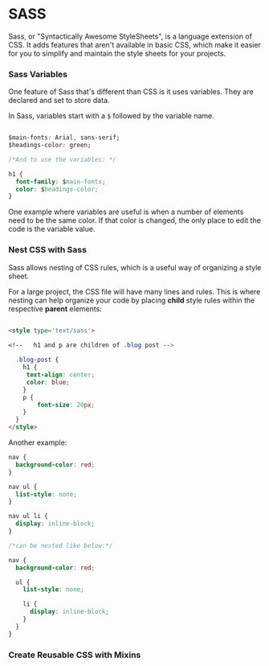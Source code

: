 # SASS

Sass, or "Syntactically Awesome StyleSheets", is a language extension of CSS. It adds features that aren't available in basic CSS, which make it easier for you to simplify and maintain the style sheets for your projects.

### Sass Variables

One feature of Sass that's different than CSS is it uses variables. They are declared and set to store data.

In Sass, variables start with a `$` followed by the variable name.

```css

$main-fonts: Arial, sans-serif;
$headings-color: green;

/*And to use the variables: */

h1 {
  font-family: $main-fonts;
  color: $headings-color;
}
```
One example where variables are useful is when a number of elements need to be the same color. If that color is changed, the only place to edit the code is the variable value.

### Nest CSS with Sass

Sass allows nesting of CSS rules, which is a useful way of organizing a style sheet.

For a large project, the CSS file will have many lines and rules. This is where nesting can help organize your code by placing **child** style rules within the respective **parent** elements:

```html

<style type='text/sass'>

<!--   h1 and p are children of .blog post -->
  
  .blog-post { 
    h1 {
     text-align: center;
     color: blue;
    }
    p {
        font-size: 20px;
    } 
  }  
</style>
```

Another example:

```css
nav {
  background-color: red;
}

nav ul {
  list-style: none;
}

nav ul li {
  display: inline-block;
}

/*can be nested like below:*/

nav {
  background-color: red;

  ul {
    list-style: none;

    li {
      display: inline-block;
    }
  }
}
```

### Create Reusable CSS with Mixins












































